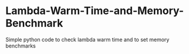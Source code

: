 # Lambda-Warm-Time-and-Memory-Benchmark
Simple python code to check lambda warm time and to set memory benchmarks
